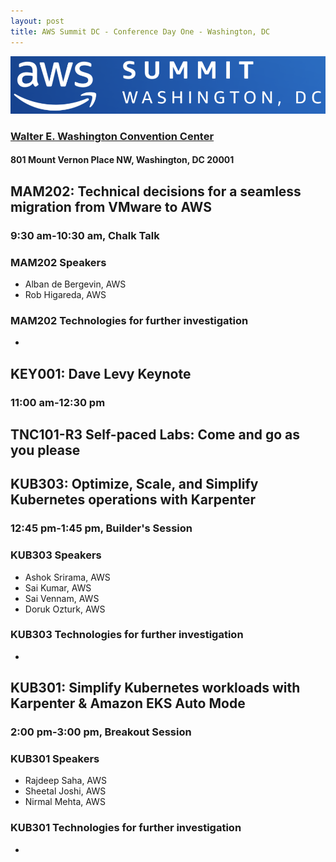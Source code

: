 ```yaml
---
layout: post
title: AWS Summit DC - Conference Day One - Washington, DC
---
```


[![AWS Summits Washington DC](/images/AWSsummitLogoWashingtonDC.png "AWS Summits Washington DC")](https://aws.amazon.com/events/summits/washington-dc/)

### [Walter E. Washington Convention Center](https://eventsdc.com/venue/walter-e-washington-convention-center)

#### 801 Mount Vernon Place NW, Washington, DC 20001

## MAM202: Technical decisions for a seamless migration from VMware to AWS

### 9:30 am-10:30 am, Chalk Talk

### MAM202 Speakers

* Alban de Bergevin, AWS
* Rob Higareda, AWS

### MAM202 Technologies for further investigation

* 

## KEY001: Dave Levy Keynote

### 11:00 am-12:30 pm

## TNC101-R3 Self-paced Labs: Come and go as you please

## KUB303: Optimize, Scale, and Simplify Kubernetes operations with Karpenter

### 12:45 pm-1:45 pm, Builder's Session

### KUB303 Speakers

* Ashok Srirama, AWS
* Sai Kumar, AWS
* Sai Vennam, AWS
* Doruk Ozturk, AWS

### KUB303 Technologies for further investigation

* 

## KUB301: Simplify Kubernetes workloads with Karpenter & Amazon EKS Auto Mode

### 2:00 pm-3:00 pm, Breakout Session

### KUB301 Speakers

* Rajdeep Saha, AWS
* Sheetal Joshi, AWS
* Nirmal Mehta, AWS

### KUB301 Technologies for further investigation

* 

